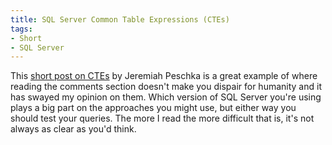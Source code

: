 ```yaml
---
title: SQL Server Common Table Expressions (CTEs)
tags:
- Short
- SQL Server
---
```

This [short post on CTEs](http://www.brentozar.com/archive/2015/03/sql-server-common-table-expressions/) by Jeremiah Peschka is a great example of where reading the comments section doesn't make you dispair for humanity and it has swayed my opinion on them. Which version of SQL Server you're using plays a big part on the approaches you might use, but either way you should test your queries. The more I read the more difficult that is, it's not always as clear as you'd think.
